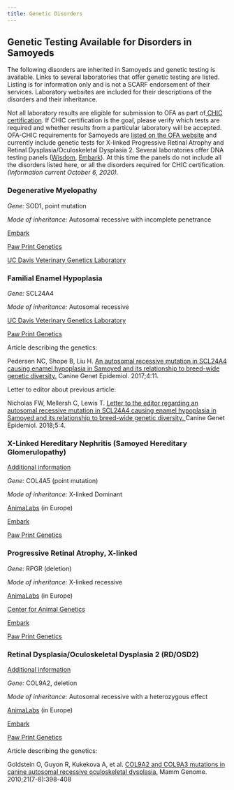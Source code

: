 ```yaml
---
title: Genetic Disorders
---
```

## **Genetic Testing Available for Disorders in Samoyeds**

The following disorders are inherited in Samoyeds and genetic testing is available. Links to several laboratories that offer genetic testing are listed. Listing is for information only and is not a SCARF endorsement of their services. Laboratory websites are included for their descriptions of the disorders and their inheritance.

Not all laboratory results are eligible for submission to OFA as part of[ CHIC certification](https://www.ofa.org/about/chic-program).  If CHIC certification is the goal, please verify which tests are required and whether results from a particular laboratory will be accepted. OFA-CHIC requirements for Samoyeds are [listed on the OFA website](https://www.ofa.org/recommended-tests?breed=SA) and currently include genetic tests for X-linked Progressive Retinal Atrophy and Retinal Dysplasia/Oculoskeletal Dysplasia 2. Several laboratories offer DNA testing panels ([Wisdom](https://wisdompanel.com/en-us/products/wisdom-panel-premium), [Embark](https://shop.embarkvet.com/products/embark-dog-dna-test-kit)).  At this time the panels do not include all the disorders listed here, or all the disorders required for CHIC certification. *(Information current October 6, 2020).*

### **Degenerative Myelopathy**

*Gene:* SOD1, point mutation

*Mode of inheritance:* Autosomal recessive with incomplete penetrance

[Embark](https://shop.embarkvet.com/products/embark-for-breeders-dog-dna-test-kit)

[Paw Print Genetics](https://www.pawprintgenetics.com/products/tests/details/87/?breed=26)

[UC Davis Veterinary Genetics Laboratory](https://vgl.ucdavis.edu/test/degenerative-myelopathy)

### **Familial Enamel Hypoplasia**

*Gene:* SCL24A4

*Mode of inheritance:* Autosomal recessive

[UC Davis Veterinary Genetics Laboratory](https://vgl.ucdavis.edu/test/feh-samoyed)

[Paw Print Genetics](https://www.pawprintgenetics.com/products/breeds/26/)

Article describing the genetics:

Pedersen NC, Shope B, Liu H. [An autosomal recessive mutation in SCL24A4 causing enamel hypoplasia in Samoyed and its relationship to breed-wide genetic diversity.](https://www.ncbi.nlm.nih.gov/pmc/articles/PMC5699110/) Canine Genet Epidemiol. 2017;4:11.

Letter to editor about previous article:

Nicholas FW, Mellersh C, Lewis T. [Letter to the editor regarding an autosomal recessive mutation in SCL24A4 causing enamel hypoplasia in Samoyed and its relationship to breed-wide genetic diversity. ](https://www.ncbi.nlm.nih.gov/pmc/articles/PMC5930769/)Canine Genet Epidemiol. 2018;5:4.

### **X-Linked Hereditary Nephritis (Samoyed Hereditary Glomerulopathy)**

[Additional information](https://www.samoyedhealthfoundation.org/diseases/hereditary-nephritis/) 

*Gene:* COL4A5 (point mutation)

*Mode of inheritance:* X-linked Dominant

[AnimaLabs](http://www.animalabs.com/shop/dogs/samoyed-hereditary-nephritis-glomerulopathy/) (in Europe)

[Embark](https://shop.embarkvet.com/products/embark-for-breeders-dog-dna-test-kit)

[Paw Print Genetics](https://www.pawprintgenetics.com/products/tests/details/76/?breed=26)

### **Progressive Retinal Atrophy, X-linked**

*Gene:* RPGR (deletion)

*Mode of inheritance:* X-linked recessive

[AnimaLabs](http://www.animalabs.com/shop/dogs/x-linked-progressive-retinal-atrophy-1-xlpra1gres/) (in Europe)

[Center for Animal Genetics](https://www.centerforanimalgenetics.com/services/dog-genetic-testing/hereditary-disease-testing-for-dogs/xlpra/)

[Embark](https://shop.embarkvet.com/products/embark-for-breeders-dog-dna-test-kit)

[Paw Print Genetics](https://www.pawprintgenetics.com/products/tests/details/214/?breed=26)

### **Retinal Dysplasia/Oculoskeletal Dysplasia 2 (RD/OSD2)**

[Additional information](https://www.samoyedhealthfoundation.org/diseases/retinal-dysplasia-folds/)

*Gene:* COL9A2, deletion

*Mode of inheritance:* Autosomal recessive with a heterozygous effect

[AnimaLabs](http://www.animalabs.com/shop/dogs/retinal-dysplasia-oculoskeletal-dysplasia-samoyed/) (in Europe)

[Embark](https://shop.embarkvet.com/products/embark-for-breeders-dog-dna-test-kit)

[Paw Print Genetics](https://www.pawprintgenetics.com/products/breeds/26/)

Article describing the genetics:

Goldstein O, Guyon R, Kukekova A, et al. [COL9A2 and COL9A3 mutations in canine autosomal recessive oculoskeletal dysplasia.](https://www.ncbi.nlm.nih.gov/pmc/articles/PMC2954766/) Mamm Genome. 2010;21(7-8):398-408

